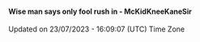 #### Wise man says only fool rush in - McKidKneeKaneSir
Updated on 23/07/2023 - 16:09:07 (UTC) Time Zone
